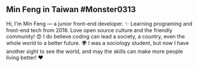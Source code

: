 ## Min Feng in Taiwan #Monster0313
Hi, I'm Min Feng — a junior front-end developer. :sparkles: Learning programing and front-end tech from 2016. Love open source culture and the friendly community!  :heart_eyes:  I do believe coding can lead a society, a country, even the whole world to a better future. :earth_africa: I was a sociology student, but now I have another sight to see the world, and may the skills can make more people living better!  :heart:

<!--
**Monster0313/Monster0313** is a ✨ _special_ ✨ repository because its `README.md` (this file) appears on your GitHub profile.

Here are some ideas to get you started:

- 🔭 I’m currently working on ...
- 🌱 I’m currently learning ...
- 👯 I’m looking to collaborate on ...
- 🤔 I’m looking for help with ...
- 💬 Ask me about ...
- 📫 How to reach me: ...
- 😄 Pronouns: ...
- ⚡ Fun fact: ...
-->
